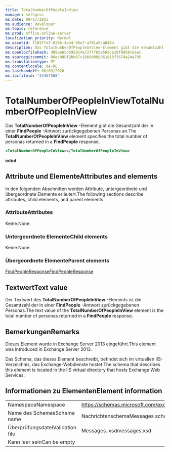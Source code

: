 ```yaml
---
title: TotalNumberOfPeopleInView
manager: sethgros
ms.date: 09/17/2015
ms.audience: Developer
ms.topic: reference
ms.prod: office-online-server
localization_priority: Normal
ms.assetid: f1037fef-628b-4e44-96e7-a701a9ca8404
description: Das TotalNumberOfPeopleInView-Element gibt die Gesamtzahl der in einer FindPeople-Antwort zurückgegebenen Personas an.
ms.openlocfilehash: d89aa65d595814a7277f85e569ca10f9058c6aac
ms.sourcegitcommit: 88ec988f2bb67c1866d06b361615f3674a24e795
ms.translationtype: MT
ms.contentlocale: de-DE
ms.lasthandoff: 06/03/2020
ms.locfileid: "44467508"
---
```

# <a name="totalnumberofpeopleinview"></a><span data-ttu-id="907ee-103">TotalNumberOfPeopleInView</span><span class="sxs-lookup"><span data-stu-id="907ee-103">TotalNumberOfPeopleInView</span></span>

<span data-ttu-id="907ee-104">Das **TotalNumberOfPeopleInView** -Element gibt die Gesamtzahl der in einer **FindPeople** -Antwort zurückgegebenen Personas an.</span><span class="sxs-lookup"><span data-stu-id="907ee-104">The **TotalNumberOfPeopleInView** element specifies the total number of personas returned in a **FindPeople** response.</span></span> 
  
```XML
<TotalNumberOfPeopleInView></TotalNumberOfPeopleInView>
```

 <span data-ttu-id="907ee-105">**int**</span><span class="sxs-lookup"><span data-stu-id="907ee-105">**int**</span></span>
## <a name="attributes-and-elements"></a><span data-ttu-id="907ee-106">Attribute und Elemente</span><span class="sxs-lookup"><span data-stu-id="907ee-106">Attributes and elements</span></span>

<span data-ttu-id="907ee-107">In den folgenden Abschnitten werden Attribute, untergeordnete und übergeordnete Elemente erläutert.</span><span class="sxs-lookup"><span data-stu-id="907ee-107">The following sections describe attributes, child elements, and parent elements.</span></span>
  
### <a name="attributes"></a><span data-ttu-id="907ee-108">Attribute</span><span class="sxs-lookup"><span data-stu-id="907ee-108">Attributes</span></span>

<span data-ttu-id="907ee-109">Keine.</span><span class="sxs-lookup"><span data-stu-id="907ee-109">None.</span></span>
  
### <a name="child-elements"></a><span data-ttu-id="907ee-110">Untergeordnete Elemente</span><span class="sxs-lookup"><span data-stu-id="907ee-110">Child elements</span></span>

<span data-ttu-id="907ee-111">Keine.</span><span class="sxs-lookup"><span data-stu-id="907ee-111">None.</span></span>
  
### <a name="parent-elements"></a><span data-ttu-id="907ee-112">Übergeordnete Elemente</span><span class="sxs-lookup"><span data-stu-id="907ee-112">Parent elements</span></span>

[<span data-ttu-id="907ee-113">FindPeopleResponse</span><span class="sxs-lookup"><span data-stu-id="907ee-113">FindPeopleResponse</span></span>](findpeopleresponse.md)
  
## <a name="text-value"></a><span data-ttu-id="907ee-114">Textwert</span><span class="sxs-lookup"><span data-stu-id="907ee-114">Text value</span></span>

<span data-ttu-id="907ee-115">Der Textwert des **TotalNumberOfPeopleInView** -Elements ist die Gesamtzahl der in einer **FindPeople** -Antwort zurückgegebenen Personas.</span><span class="sxs-lookup"><span data-stu-id="907ee-115">The text value of the **TotalNumberOfPeopleInView** element is the total number of personas returned in a **FindPeople** response.</span></span> 
  
## <a name="remarks"></a><span data-ttu-id="907ee-116">Bemerkungen</span><span class="sxs-lookup"><span data-stu-id="907ee-116">Remarks</span></span>

<span data-ttu-id="907ee-117">Dieses Element wurde in Exchange Server 2013 eingeführt.</span><span class="sxs-lookup"><span data-stu-id="907ee-117">This element was introduced in Exchange Server 2013.</span></span>
  
<span data-ttu-id="907ee-118">Das Schema, das dieses Element beschreibt, befindet sich im virtuellen IIS-Verzeichnis, das Exchange-Webdienste hostet.</span><span class="sxs-lookup"><span data-stu-id="907ee-118">The schema that describes this element is located in the IIS virtual directory that hosts Exchange Web Services.</span></span>
  
## <a name="element-information"></a><span data-ttu-id="907ee-119">Informationen zu Elementen</span><span class="sxs-lookup"><span data-stu-id="907ee-119">Element information</span></span>

|||
|:-----|:-----|
|<span data-ttu-id="907ee-120">Namespace</span><span class="sxs-lookup"><span data-stu-id="907ee-120">Namespace</span></span>  <br/> |https://schemas.microsoft.com/exchange/services/2006/messages  <br/> |
|<span data-ttu-id="907ee-121">Name des Schemas</span><span class="sxs-lookup"><span data-stu-id="907ee-121">Schema name</span></span>  <br/> |<span data-ttu-id="907ee-122">Nachrichtenschema</span><span class="sxs-lookup"><span data-stu-id="907ee-122">Messages schema</span></span>  <br/> |
|<span data-ttu-id="907ee-123">Überprüfungsdatei</span><span class="sxs-lookup"><span data-stu-id="907ee-123">Validation file</span></span>  <br/> |<span data-ttu-id="907ee-124">Messages. xsd</span><span class="sxs-lookup"><span data-stu-id="907ee-124">messages.xsd</span></span>  <br/> |
|<span data-ttu-id="907ee-125">Kann leer sein</span><span class="sxs-lookup"><span data-stu-id="907ee-125">Can be empty</span></span>  <br/> ||
   

